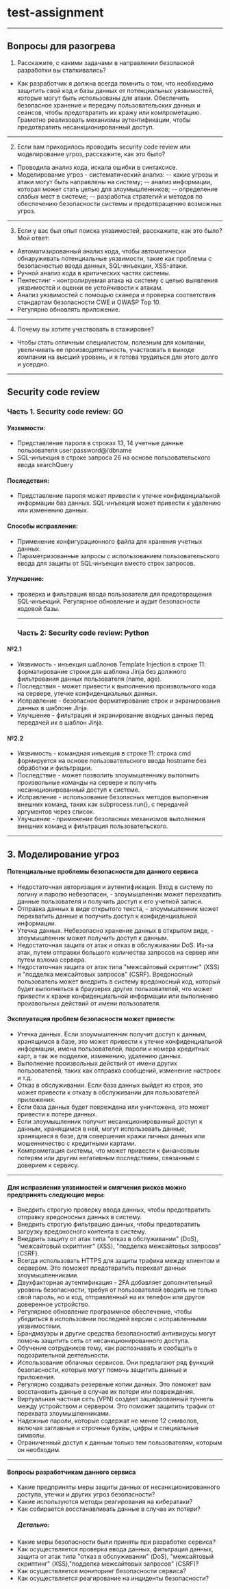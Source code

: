 # test-assignment

---

## Вопросы для разогрева

1. Расскажите, с какими задачами в направлении безопасной разработки вы сталкивались?

- Как разработчик я должна всегда помнить о том, что необходимо защитить свой код и базы данных от потенциальных уязвимостей, которые могут быть использованы для атаки. Обеспечить безопасное хранение и передачу пользовательских данных и сеансов, чтобы предотвратить их кражу или компрометацию. Грамотно реализовать механизмы аутентификации, чтобы предотвратить несанкционированный доступ.

---

2. Если вам приходилось проводить security code review или моделирование угроз, расскажите, как это было?

- Проводила анализ кода, искала ошибки в синтаксисе.
- Моделирование угроз - систематический анализ:
  -- какие угрозы и атаки могут быть направлены на систему;
  -- анализ информации, которая может стать целью для злоумышленников;
  -- определение слабых мест в системе;
  -- разработка стратегий и методов по обеспечению безопасности системы и предотвращению возможных угроз.

---

3. Если у вас был опыт поиска уязвимостей, расскажите, как это было?
   Мой ответ:

- Автоматизированный анализ кода, чтобы автоматически обнаруживать потенциальные уязвимости, такие как проблемы с безопасностью ввода данных, SQL-инъекции, XSS-атаки.
- Ручной анализ кода в критических частях системы.
- Пентестинг - контролируемая атака на систему с целью выявления уязвимостей и оценки ее устойчивости к атакам.
- Анализ уязвимостей с помощью сканера и проверка соответствия стандартам безопасности CWE и OWASP Top 10.
- Регулярно обновлять приложение.

---

4. Почему вы хотите участвовать в стажировке?

- Чтобы стать отличным специалистом, полезным для компании, увеличивать ее производительность, участвовать в выходе компании на высший уровень, и я готова трудиться для этого долго и усердно.

---

## Security code review

### Часть 1. Security code review: GO

#### Уязвимости:

- Представление пароля в строках 13, 14 учетные данные пользователя user:password@/dbname
- SQL-инъекция в строке запроса 26 на основе пользовательского ввода searchQuery

#### Последствия:

- Представление пароля может привести к утечке конфиденциальной информации баз данных. SQL-инъекция может привести к удалению или изменению данных.

#### Способы исправления:

- Применение конфигурационного файла для хранения учетных данных.
- Параметризованные запросы с использованием пользовательского ввода для защиты от SQL-инъекции вместо строк запросов.

#### Улучшение:

- проверка и фильтрация ввода пользователя для предотвращения SQL-инъекций. Регулярное обновление и аудит безопасности кодовой базы.

  ***

  ### Часть 2: Security code review: Python

#### №2.1

- Уязвимость - инъекция шаблонов Template Injection в строке 11: форматирование строки для шаблона Jinja без должного фильтрования данных пользователя (name, age).
- Последствия - может привести к выполнению произвольного кода на сервере, утечке конфиденциальных данных.
- Исправление - безопасное форматирование строк и экранирования данных в шаблоне Jinja.
- Улучшение - фильтрация и экранирование входных данных перед передачей их в шаблон Jinja.

#### №2.2

- Уязвимость - командная инъекция в строке 11: строка cmd формируется на основе пользовательского ввода hostname без обработки и фильтрации.
- Последствие - может позволить злоумышленнику выполнить произвольные команды на сервере и получить несанкционированный доступ к системе.
- Исправление - использование безопасных методов выполнения внешних команд, таких как subprocess.run(), с передачей аргументов через список.
- Улучшение - применение безопасных механизмов выполнения внешних команд и фильтрация пользовательского.

---

## 3. Моделированиe угроз

#### Потенциальные проблемы безопасности для данного сервиса

- Недостаточная авторизация и аутентификация. Вход в систему по логину и паролю небезопасен, - злоумышленник может перехватить данные пользователя и получить доступ к его учетной записи.
- Отправка данных в виде открытого текста, - злоумышленник может перехватить данные и получить доступ к конфиденциальной информации.
- Утечка данных. Небезопасно хранение данных в открытом виде, - злоумышленник может получить доступ к данным.
- Недостаточная защита от атак и отказ в обслуживании DoS. Из-за атак, путем отправки большого количества запросов на сервер или путем взлома сервера.
- Недостаточная защита от атак типа "межсайтовый скриптинг" (XSS) и "подделка межсайтовых запросов" (CSRF). Вредоносный пользователь может внедрить в систему вредоносный код, который будет выполняться в браузерех других пользователей, что может привести к краже конфиденциальной информации или выполнению произвольных действий от имени пользователя.

#### Эксплуатация проблем безопасности может привести:

- Утечка данных. Если злоумышленник получит доступ к данным, хранящимся в базе, это может привести к утечке конфиденциальной информации, имена пользователей, пароли и номера кредитных карт, а так же подделке, изменению, удалению данных.
- Выполнение произвольных действий от имени других пользователей, таких как отправка сообщений, изменение настроек и т.д.
- Отказ в обслуживании. Если база данных выйдет из строя, это может привести к отказу в обслуживании для пользователей приложения.
- Если база данных будет повреждена или уничтожена, это может привести к потере данных.
- Если злоумышленник получит несанкционированный доступ к данным, хранящимся в ней, могут использовать данные, хранящиеся в базе, для совершения кражи личных данных или мошенничество с кредитными картами.
- Компрометация системы, что может привести к финансовым потерям или другим негативным последствиям, связанным с доверием к сервису.

---

#### Для исправления уязвимостей и смягчения рисков можно предпринять следующие меры:

- Внедрить строгую проверку ввода данных, чтобы предотвратить отправку вредоносных данных в систему.
- Внедрить строгую фильтрацию данных, чтобы предотвратить загрузку вредоносного контента в систему.
- Внедрить защиту от атак типа "отказ в обслуживании" (DoS), "межсайтовый скриптинг" (XSS), "подделка межсайтовых запросов" (CSRF).
- Всегда использовать HTTPS для защиты трафика между клиентом и сервером. Это поможет предотвратить перехват данных злоумышленниками.
- Двухфакторная аутентификация - 2FA добавляет дополнительный уровень безопасности, требуя от пользователей вводить не только свой пароль, но и код, отправленный на их телефон или другое доверенное устройство.
- Регулярное обновление программное обеспечение, чтобы убедиться в использовнии последней версии с исправленными уязвимостями.
- Брандмауэры и другие средства безопасностиб антивирусы могут помочь защитить сеть от несанкционированного доступа.
- Обучение сотрудников тому, как распознавать и сообщать о подозрительной деятельности.
- Использование облачных сервисов. Они предлагают ряд функций безопасности, которые могут помочь защитить данные и приложения.
- Регулярно создавать резервные копии данных. Это поможет вам восстановить данные в случае их потери или повреждения.
- Виртуальная частная сеть (VPN) создает зашифрованный туннель между устройством и сервером. Это поможет защитить трафик от перехвата злоумышленниками.
- Надежные пароли, которые содержат не менее 12 символов, включая заглавные и строчные буквы, цифры и специальные символы.
- Ограниченный доступ к данным только тем пользователям, которым он необходим.

---

#### Вопросы разработчикам данного сервиса

- Какие предприняты меры защиты данных от несанкционированного доступа, утечки и других угроз безопасности?
- Какие используются методы реагирования на кибератаки?
- Как собирается восстанавливать данные в случае их потери?
  ##### Детально:
- Какие меры безопасности были приняты при разработке сервиса?
- Как осуществляется проверка ввода данных, фильтрация данных, защита от атак типа "отказ в обслуживании" (DoS), "межсайтовый скриптинг" (XSS),"подделка межсайтовых запросов" (CSRF)?
- Как осуществляется мониторинг безопасности сервиса?
- Как осуществляется реагирование на инциденты безопасности?
